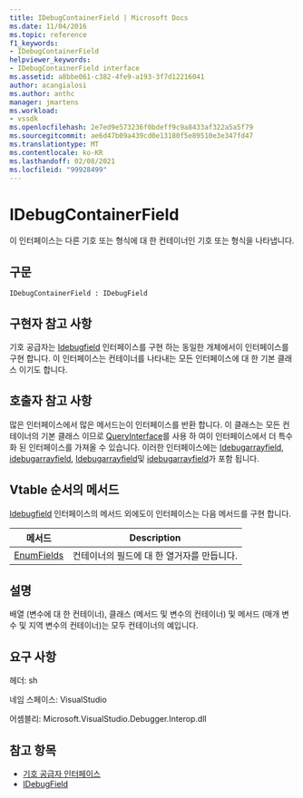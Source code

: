 ```yaml
---
title: IDebugContainerField | Microsoft Docs
ms.date: 11/04/2016
ms.topic: reference
f1_keywords:
- IDebugContainerField
helpviewer_keywords:
- IDebugContainerField interface
ms.assetid: a8bbe061-c382-4fe9-a193-3f7d12216041
author: acangialosi
ms.author: anthc
manager: jmartens
ms.workload:
- vssdk
ms.openlocfilehash: 2e7ed9e573236f0bdeff9c9a8433af322a5a5f79
ms.sourcegitcommit: ae6d47b09a439cd0e13180f5e89510e3e347fd47
ms.translationtype: MT
ms.contentlocale: ko-KR
ms.lasthandoff: 02/08/2021
ms.locfileid: "99928499"
---
```

# <a name="idebugcontainerfield"></a>IDebugContainerField
이 인터페이스는 다른 기호 또는 형식에 대 한 컨테이너인 기호 또는 형식을 나타냅니다.

## <a name="syntax"></a>구문

```
IDebugContainerField : IDebugField
```

## <a name="notes-for-implementers"></a>구현자 참고 사항
 기호 공급자는 [Idebugfield](../../../extensibility/debugger/reference/idebugfield.md) 인터페이스를 구현 하는 동일한 개체에서이 인터페이스를 구현 합니다. 이 인터페이스는 컨테이너를 나타내는 모든 인터페이스에 대 한 기본 클래스 이기도 합니다.

## <a name="notes-for-callers"></a>호출자 참고 사항
 많은 인터페이스에서 많은 메서드는이 인터페이스를 반환 합니다. 이 클래스는 모든 컨테이너의 기본 클래스 이므로 [QueryInterface](/cpp/atl/queryinterface)를 사용 하 여이 인터페이스에서 더 특수화 된 인터페이스를 가져올 수 있습니다. 이러한 인터페이스에는 [Idebugarrayfield](../../../extensibility/debugger/reference/idebugarrayfield.md), [idebugarrayfield](../../../extensibility/debugger/reference/idebugclassfield.md), [Idebugarrayfield](../../../extensibility/debugger/reference/idebugmethodfield.md)및 [idebugarrayfield](../../../extensibility/debugger/reference/idebugpropertyfield.md)가 포함 됩니다.

## <a name="methods-in-vtable-order"></a>Vtable 순서의 메서드
 [Idebugfield](../../../extensibility/debugger/reference/idebugfield.md) 인터페이스의 메서드 외에도이 인터페이스는 다음 메서드를 구현 합니다.

|메서드|Description|
|------------|-----------------|
|[EnumFields](../../../extensibility/debugger/reference/idebugcontainerfield-enumfields.md)|컨테이너의 필드에 대 한 열거자를 만듭니다.|

## <a name="remarks"></a>설명
 배열 (변수에 대 한 컨테이너), 클래스 (메서드 및 변수의 컨테이너) 및 메서드 (매개 변수 및 지역 변수의 컨테이너)는 모두 컨테이너의 예입니다.

## <a name="requirements"></a>요구 사항
 헤더: sh

 네임 스페이스: VisualStudio

 어셈블리: Microsoft.VisualStudio.Debugger.Interop.dll

## <a name="see-also"></a>참고 항목
- [기호 공급자 인터페이스](../../../extensibility/debugger/reference/symbol-provider-interfaces.md)
- [IDebugField](../../../extensibility/debugger/reference/idebugfield.md)

